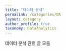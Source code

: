```yaml
---
title: "데이터 분석"
permalink: /categories/DA
layout: category
author_profile: true
taxonomy: DataAnalytics
---
```


데이터 분석 관련 글 모음
